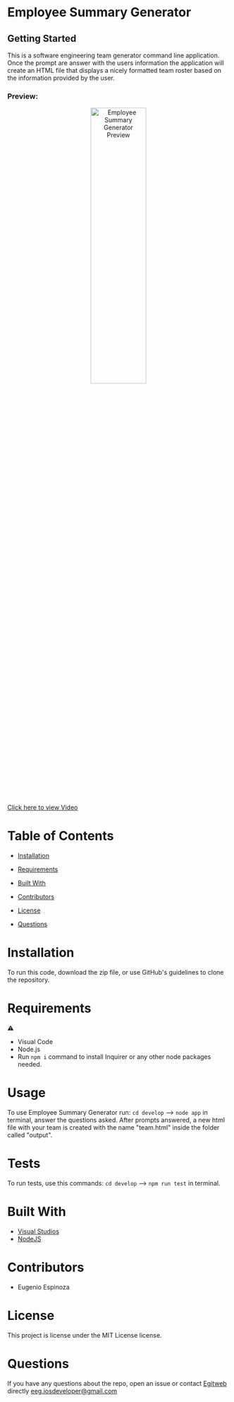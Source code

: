 # Employee Summary Generator
<h2>Getting Started</h2>
<p>This is a software engineering team generator command line application. Once the prompt are answer with the users information the application will create an HTML file that displays a nicely formatted team roster based on the information provided by the user.</p>
<h3>Preview:</h3>

<p align="center">
  <img src="https://raw.githubusercontent.com/egitweb/EmployeeSummaryGenerator/main/assets/Employee-summary-generator-preview.png" height="40%" width="50%" title="Employee Summary Generator Preview">
 
 [Click here to view Video](https://drive.google.com/file/d/1aoSskLXO65DlObXwtJkEBZWd9zacvK2c/view?usp=sharing)
</p>

# Table of Contents 
  
  * [Installation](#installation)
  
  * [Requirements](#requirements)
  
  * [Built&nbsp;With](#builtwith)
  
  * [Contributors](#contributors)
  
  * [License](#license)
  
  * [Questions](#questions)

# Installation

To run this code, download the zip file, or use GitHub's guidelines to clone the repository.

# Requirements

⚠️ 
* Visual Code
* Node.js
* Run ``` npm i ``` command to install Inquirer or any other node packages needed.

# Usage

To use Employee Summary Generator run: ```cd develop``` --> ```node app``` in terminal, answer the questions asked. After prompts answered, a new html file with your team is created with the name "team.html" inside the folder called "output".

# Tests

To run tests, use this commands: ```cd develop``` --> ```npm run test``` in terminal.

# Built&nbsp;With
* [Visual Studios](https://visualstudio.microsoft.com/)
* [NodeJS](https://nodejs.org/) 

# Contributors

* Eugenio Espinoza


# License

This project is license under the MIT License license.
  

# Questions
  
If you have any questions about the repo, open an issue or contact [Egitweb](https://github.com/egitweb) directly eeg.iosdeveloper@gmail.com
